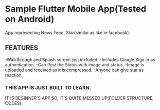 # Sample Flutter Mobile App(Tested on Android)

App representing News Feed, Star(similar as like in facebook).

## FEATURES 

-Walkthrough and Splash screen just included.
-Includes Google Sign In  as authentication.
-Can Post the Status with image and status.
-Image is uploaded and received as it is compressed.
-Anyone can give star as reaction.

### THIS APP IS JUST BUILT TO LEARN. 
IT IS BEGINNER'S APP SO, IT'S QUITE MESSED UP(FOLDER STRUCTURE, CODES).

